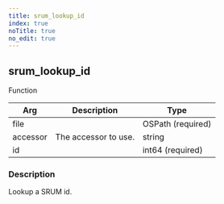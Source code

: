 ```yaml
---
title: srum_lookup_id
index: true
noTitle: true
no_edit: true
---
```




<div class="vql_item"></div>


## srum_lookup_id
<span class='vql_type label label-warning pull-right page-header'>Function</span>



<div class="vqlargs"></div>

Arg | Description | Type
----|-------------|-----
file||OSPath (required)
accessor|The accessor to use.|string
id||int64 (required)

### Description

Lookup a SRUM id.

